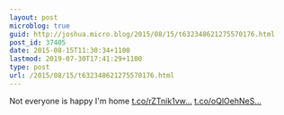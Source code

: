 ```yaml
---
layout: post
microblog: true
guid: http://joshua.micro.blog/2015/08/15/t632348621275570176.html
post_id: 37405
date: 2015-08-15T11:30:34+1100
lastmod: 2019-07-30T17:41:29+1100
type: post
url: /2015/08/15/t632348621275570176.html
---
```

Not everyone is happy I'm home [t.co/rZTnik1vw...](http://t.co/rZTnik1vwI) [t.co/oQlOehNeS...](http://t.co/oQlOehNeSH)
